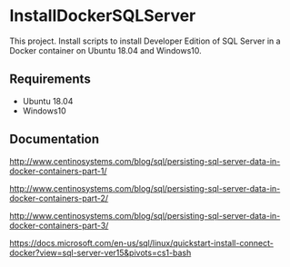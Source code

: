 # InstallDockerSQLServer
This project.
Install scripts to install Developer Edition of SQL Server
in a Docker container on Ubuntu 18.04 and Windows10.

## Requirements

* Ubuntu 18.04
* Windows10

## Documentation
http://www.centinosystems.com/blog/sql/persisting-sql-server-data-in-docker-containers-part-1/

http://www.centinosystems.com/blog/sql/persisting-sql-server-data-in-docker-containers-part-2/

http://www.centinosystems.com/blog/sql/persisting-sql-server-data-in-docker-containers-part-3/

https://docs.microsoft.com/en-us/sql/linux/quickstart-install-connect-docker?view=sql-server-ver15&pivots=cs1-bash

